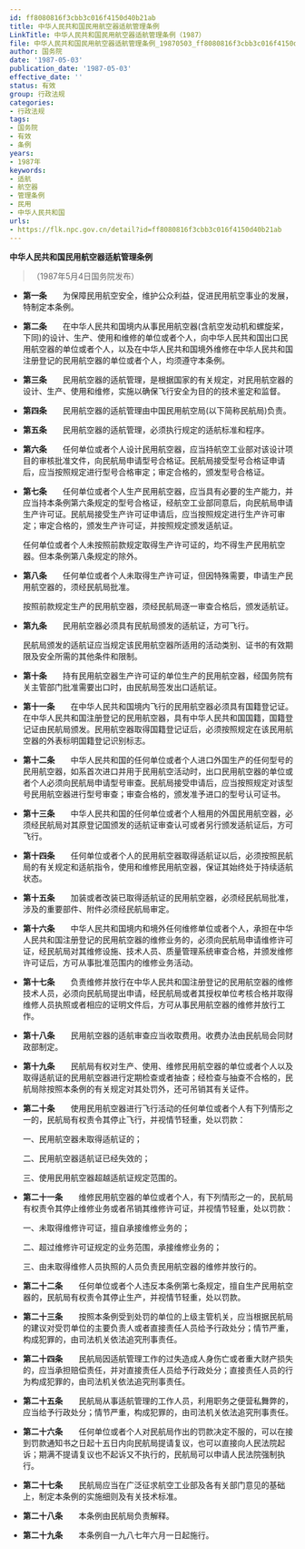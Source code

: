 ```yaml
---
id: ff8080816f3cbb3c016f4150d40b21ab
title: 中华人民共和国民用航空器适航管理条例
LinkTitle: 中华人民共和国民用航空器适航管理条例（1987）
file: 中华人民共和国民用航空器适航管理条例_19870503_ff8080816f3cbb3c016f4150d40b21ab.docx
author: 国务院
date: '1987-05-03'
publication_date: '1987-05-03'
effective_date: ''
status: 有效
group: 行政法规
categories:
- 行政法规
tags:
- 国务院
- 有效
- 条例
years:
- 1987年
keywords:
- 适航
- 航空器
- 管理条例
- 民用
- 中华人民共和国
urls:
- https://flk.npc.gov.cn/detail?id=ff8080816f3cbb3c016f4150d40b21ab
---
```


**中华人民共和国民用航空器适航管理条例**

> （1987年5月4日国务院发布）

- **第一条**　　为保障民用航空安全，维护公众利益，促进民用航空事业的发展，特制定本条例。

- **第二条**　　在中华人民共和国境内从事民用航空器(含航空发动机和螺旋桨，下同)的设计、生产、使用和维修的单位或者个人，向中华人民共和国出口民用航空器的单位或者个人，以及在中华人民共和国境外维修在中华人民共和国注册登记的民用航空器的单位或者个人，均须遵守本条例。

- **第三条**　　民用航空器的适航管理，是根据国家的有关规定，对民用航空器的设计、生产、使用和维修，实施以确保飞行安全为目的的技术鉴定和监督。

- **第四条**　　民用航空器的适航管理由中国民用航空局(以下简称民航局)负责。

- **第五条**　　民用航空器的适航管理，必须执行规定的适航标准和程序。

- **第六条**　　任何单位或者个人设计民用航空器，应当持航空工业部对该设计项目的审核批准文件，向民航局申请型号合格证。民航局接受型号合格证申请后，应当按照规定进行型号合格审定；审定合格的，颁发型号合格证。

- **第七条**　　任何单位或者个人生产民用航空器，应当具有必要的生产能力，并应当持本条例第六条规定的型号合格证，经航空工业部同意后，向民航局申请生产许可证。民航局接受生产许可证申请后，应当按照规定进行生产许可审定；审定合格的，颁发生产许可证，并按照规定颁发适航证。

  任何单位或者个人未按照前款规定取得生产许可证的，均不得生产民用航空器。但本条例第八条规定的除外。

- **第八条**　　任何单位或者个人未取得生产许可证，但因特殊需要，申请生产民用航空器的，须经民航局批准。

  按照前款规定生产的民用航空器，须经民航局逐一审查合格后，颁发适航证。

- **第九条**　　民用航空器必须具有民航局颁发的适航证，方可飞行。

  民航局颁发的适航证应当规定该民用航空器所适用的活动类别、证书的有效期限及安全所需的其他条件和限制。

- **第十条**　　持有民用航空器生产许可证的单位生产的民用航空器，经国务院有关主管部门批准需要出口时，由民航局签发出口适航证。

- **第十一条**　　在中华人民共和国境内飞行的民用航空器必须具有国籍登记证。在中华人民共和国注册登记的民用航空器，具有中华人民共和国国籍，国籍登记证由民航局颁发。民用航空器取得国籍登记证后，必须按照规定在该民用航空器的外表标明国籍登记识别标志。

- **第十二条**　　中华人民共和国的任何单位或者个人进口外国生产的任何型号的民用航空器，如系首次进口并用于民用航空活动时，出口民用航空器的单位或者个人必须向民航局申请型号审查。民航局接受申请后，应当按照规定对该型号民用航空器进行型号审查；审查合格的，颁发准予进口的型号认可证书。

- **第十三条**　　中华人民共和国的任何单位或者个人租用的外国民用航空器，必须经民航局对其原登记国颁发的适航证审查认可或者另行颁发适航证后，方可飞行。

- **第十四条**　　任何单位或者个人的民用航空器取得适航证以后，必须按照民航局的有关规定和适航指令，使用和维修民用航空器，保证其始终处于持续适航状态。

- **第十五条**　　加装或者改装已取得适航证的民用航空器，必须经民航局批准，涉及的重要部件、附件必须经民航局审定。

- **第十六条**　　中华人民共和国境内和境外任何维修单位或者个人，承担在中华人民共和国注册登记的民用航空器的维修业务的，必须向民航局申请维修许可证，经民航局对其维修设施、技术人员、质量管理系统审查合格，并颁发维修许可证后，方可从事批准范围内的维修业务活动。

- **第十七条**　　负责维修并放行在中华人民共和国注册登记的民用航空器的维修技术人员，必须向民航局提出申请，经民航局或者其授权单位考核合格并取得维修人员执照或者相应的证明文件后，方可从事民用航空器的维修并放行工作。

- **第十八条**　　民用航空器的适航审查应当收取费用。收费办法由民航局会同财政部制定。

- **第十九条**　　民航局有权对生产、使用、维修民用航空器的单位或者个人以及取得适航证的民用航空器进行定期检查或者抽查；经检查与抽查不合格的，民航局除按照本条例的有关规定对其处罚外，还可吊销其有关证件。

- **第二十条**　　使用民用航空器进行飞行活动的任何单位或者个人有下列情形之一的，民航局有权责令其停止飞行，并视情节轻重，处以罚款：

  一、民用航空器未取得适航证的；

  二、民用航空器适航证已经失效的；

  三、使用民用航空器超越适航证规定范围的。

- **第二十一条**　　维修民用航空器的单位或者个人，有下列情形之一的，民航局有权责令其停止维修业务或者吊销其维修许可证，并视情节轻重，处以罚款：

  一、未取得维修许可证，擅自承接维修业务的；

  二、超过维修许可证规定的业务范围，承接维修业务的；

  三、由未取得维修人员执照的人员负责民用航空器的维修并放行的。

- **第二十二条**　　任何单位或者个人违反本条例第七条规定，擅自生产民用航空器的，民航局有权责令其停止生产，并视情节轻重，处以罚款。

- **第二十三条**　　按照本条例受到处罚的单位的上级主管机关，应当根据民航局的建议对受罚单位的主要负责人或者直接责任人员给予行政处分；情节严重，构成犯罪的，由司法机关依法追究刑事责任。

- **第二十四条**　　民航局因适航管理工作的过失造成人身伤亡或者重大财产损失的，应当承担赔偿责任，并对直接责任人员给予行政处分；直接责任人员的行为构成犯罪的，由司法机关依法追究刑事责任。

- **第二十五条**　　民航局从事适航管理的工作人员，利用职务之便营私舞弊的，应当给予行政处分；情节严重，构成犯罪的，由司法机关依法追究刑事责任。

- **第二十六条**　　任何单位或者个人对民航局作出的罚款决定不服的，可以在接到罚款通知书之日起十五日内向民航局提请复议，也可以直接向人民法院起诉；期满不提请复议也不起诉又不执行的，民航局可以申请人民法院强制执行。

- **第二十七条**　　民航局应当在广泛征求航空工业部及各有关部门意见的基础上，制定本条例的实施细则及有关技术标准。

- **第二十八条**　　本条例由民航局负责解释。

- **第二十九条**　　本条例自一九八七年六月一日起施行。
